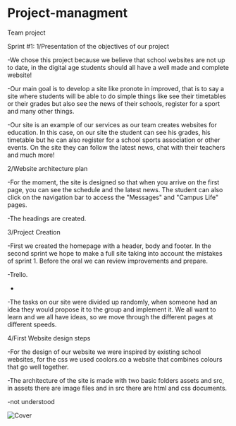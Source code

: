 # Project-managment
Team project

Sprint #1:
1/Presentation of the objectives of our project  

-We chose this project because we believe that school websites are not up to date, in the digital age students should all have a well made and complete website!

-Our main goal is to develop a site like pronote in improved, that is to say a site where students will be able to do simple things like see their timetables or their grades but also see the news of their schools, register for a sport and many other things.

-Our site is an example of our services as our team creates websites for education.
In this case, on our site the student can see his grades, his timetable but he can also register for a school sports association or other events.
On the site they can follow the latest news, chat with their teachers and much more!

2/Website architecture plan

-For the moment, the site is designed so that when you arrive on the first page, you can see the schedule and the latest news.
The student can also click on the navigation bar to access the "Messages" and "Campus Life" pages.

-The headings are created.

3/Project Creation

-First we created the homepage with a header, body and footer.
In the second sprint we hope to make a full site taking into account the mistakes of sprint 1. Before the oral we can review improvements and prepare.

-Trello.

-

-The tasks on our site were divided up randomly, when someone had an idea they would propose it to the group and implement it.
We all want to learn and we all have ideas, so we move through the different pages at different speeds.

4/First Website design steps

-For the design of our website we were inspired by existing school websites, for the css we used coolors.co a website that combines colours that go well together.

-The architecture of the site is made with two basic folders assets and src, in assets there are image files and in src there are html and css documents.

-not understood 


![Cover](../Assets/DCU.png)
